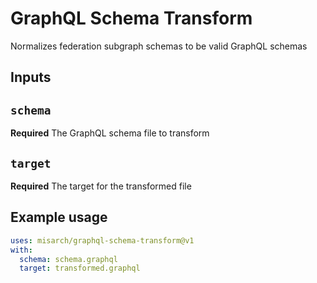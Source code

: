 # GraphQL Schema Transform
Normalizes federation subgraph schemas to be valid GraphQL schemas

## Inputs

## `schema`

**Required** The GraphQL schema file to transform

## `target`

**Required** The target for the transformed file

## Example usage

```yml
uses: misarch/graphql-schema-transform@v1
with:
  schema: schema.graphql
  target: transformed.graphql
```